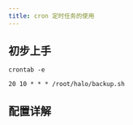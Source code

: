 ```yaml
---
title: cron 定时任务的使用
---
```


## 初步上手

```
crontab -e

20 10 * * * /root/halo/backup.sh
```

## 配置详解


